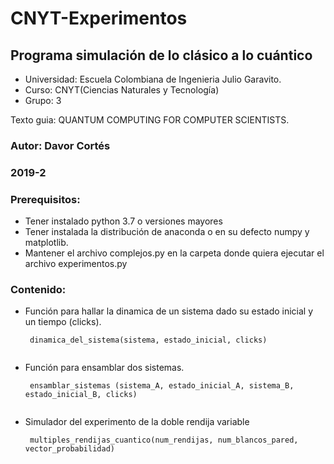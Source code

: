 # CNYT-Experimentos
## Programa simulación de lo clásico a lo cuántico

- Universidad: Escuela Colombiana de Ingenieria Julio Garavito.
- Curso: CNYT(Ciencias Naturales y Tecnología)
- Grupo: 3





Texto guia: QUANTUM COMPUTING FOR
COMPUTER SCIENTISTS.  


### Autor: Davor Cortés
### 2019-2



### Prerequisitos:
 - Tener instalado python 3.7 o versiones mayores
 - Tener instalada la distribución de anaconda o en su defecto numpy y matplotlib.
 - Mantener el archivo complejos.py en la carpeta donde quiera ejecutar el archivo experimentos.py

### Contenido:
 - Función para hallar la dinamica de un sistema dado su estado inicial y un tiempo (clicks).
   ```
    dinamica_del_sistema(sistema, estado_inicial, clicks)
    
   ```
 - Función para ensamblar dos sistemas.
   ```
    ensamblar_sistemas (sistema_A, estado_inicial_A, sistema_B, estado_inicial_B, clicks)
    
   ```
 - Simulador del experimento de la doble rendija variable
   ```
    multiples_rendijas_cuantico(num_rendijas, num_blancos_pared, vector_probabilidad)
   
   ```
 
